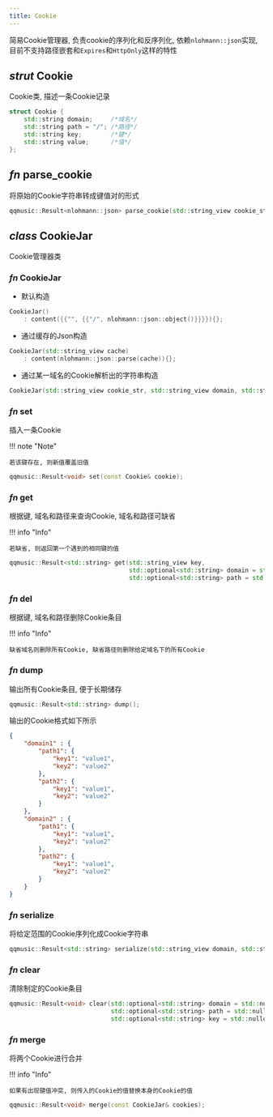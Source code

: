 ```yaml
---
title: Cookie
---
```


简易Cookie管理器, 负责cookie的序列化和反序列化, 依赖`nlohmann::json`实现, 目前不支持路径嵌套和`Expires`和`HttpOnly`这样的特性

## ***strut*** Cookie

Cookie类, 描述一条Cookie记录

```cpp
struct Cookie {
    std::string domain;     /*域名*/
    std::string path = "/"; /*路径*/
    std::string key;        /*键*/
    std::string value;      /*值*/
};
```

## ***fn*** parse_cookie

将原始的Cookie字符串转成键值对的形式

```cpp
qqmusic::Result<nlohmann::json> parse_cookie(std::string_view cookie_str);
```

## ***class*** CookieJar

Cookie管理器类

### ***fn*** CookieJar

- 默认构造

```cpp
CookieJar()
    : content({{"", {{"/", nlohmann::json::object()}}}}){};
```

- 通过缓存的Json构造

```cpp
CookieJar(std::string_view cache)
    : content(nlohmann::json::parse(cache)){};
```

- 通过某一域名的Cookie解析出的字符串构造

```cpp
CookieJar(std::string_view cookie_str, std::string_view domain, std::string_view path = "/");
```

### ***fn*** set

插入一条Cookie

!!! note "Note"

    若该键存在, 则新值覆盖旧值

```cpp
qqmusic::Result<void> set(const Cookie& cookie);
```

### ***fn*** get

根据键, 域名和路径来查询Cookie, 域名和路径可缺省

!!! info "Info"

    若缺省, 则返回第一个遇到的相同键的值

```cpp
qqmusic::Result<std::string> get(std::string_view key,
                                 std::optional<std::string> domain = std::nullopt,
                                 std::optional<std::string> path = std::nullopt);
```

### ***fn*** del

根据键, 域名和路径删除Cookie条目

!!! info "Info"

    缺省域名则删除所有Cookie, 缺省路径则删除给定域名下的所有Cookie

### ***fn*** dump

输出所有Cookie条目, 便于长期储存

```cpp
qqmusic::Result<std::string> dump();
```

输出的Cookie格式如下所示

```json
{
    "domain1" : {
        "path1": {
            "key1": "value1",
            "key2": "value2"
        },
        "path2": {
            "key1": "value1",
            "key2": "value2"
        }
    },
    "domain2" : {
        "path1": {
            "key1": "value1",
            "key2": "value2"
        },
        "path2": {
            "key1": "value1",
            "key2": "value2"
        }
    }
}
```

### ***fn*** serialize

将给定范围的Cookie序列化成Cookie字符串

```cpp
qqmusic::Result<std::string> serialize(std::string_view domain, std::string_view path = "/");
```

### ***fn*** clear

清除制定的Cookie条目

```cpp
qqmusic::Result<void> clear(std::optional<std::string> domain = std::nullopt,
                            std::optional<std::string> path = std::nullopt,
                            std::optional<std::string> key = std::nullopt);
```

### ***fn*** merge

将两个Cookie进行合并

!!! info "Info"

    如果有出现键值冲突, 则传入的Cookie的值替换本身的Cookie的值

```cpp
qqmusic::Result<void> merge(const CookieJar& cookies);
```
